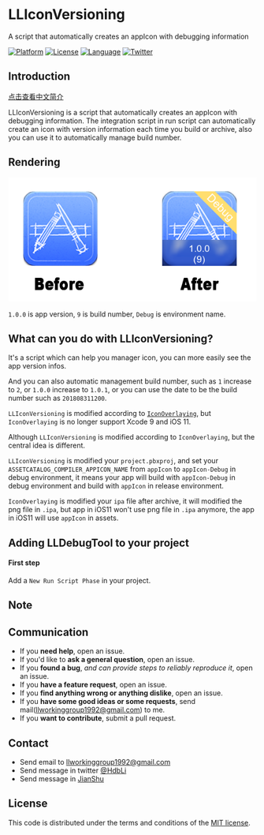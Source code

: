 # LLIconVersioning

A script that automatically creates an appIcon with debugging information

[![Platform](https://img.shields.io/badge/Platform-Xcode.svg)](https://img.shields.io/badge/Platform-Xcode.svg)
[![License](https://img.shields.io/badge/license-MIT-91bc2b.svg)](https://img.shields.io/badge/license-MIT-91bc2b.svg)
[![Language](https://img.shields.io/badge/Language-shell-yellow.svg)](https://img.shields.io/badge/Language-shell-yellow.svg)
[![Twitter](https://img.shields.io/badge/twitter-@HdbLi-1DA1F2.svg)](https://twitter.com/HdbLi)

## Introduction

[点击查看中文简介](https://github.com/HDB-Li/LLIconVersioning/blob/master/README-cn.md)

LLIconVersioning is a script that automatically creates an appIcon with debugging information. The integration script in run script can automatically create an icon with version information each time you build or archive, also you can use it to automatically manage build number.

## Rendering

[![Rendering](https://raw.githubusercontent.com/HDB-Li/HDBImageRepository/master/LLIconVersioning/Rendering.png)](https://raw.githubusercontent.com/HDB-Li/HDBImageRepository/master/LLIconVersioning/Rendering.png)

`1.0.0` is app version, `9` is build number, `Debug` is environment name.

## What can you do with LLIconVersioning?

It's a script which can help you manager icon, you can more easily see the app version infos.

And you can also automatic management build number, such as `1` increase to `2`, or `1.0.0` increase to `1.0.1`, or you can use the date to be the build number such as `201808311200`.

`LLIconVersioning` is modified according to [`IconOverlaying`](https://github.com/krzysztofzablocki/IconOverlaying), but `IconOverlaying` is no longer support Xcode 9 and iOS 11. 

Although `LLIconVersioning` is modified according to `IconOverlaying`, but the central idea is different. 

`LLIconVersioning` is modified your `project.pbxproj`, and set your `ASSETCATALOG_COMPILER_APPICON_NAME` from `appIcon` to `appIcon-Debug` in debug environment, it means your app will build with `appIcon-Debug` in debug environment and build with `appIcon` in release environment.

`IconOverlaying` is modified your `ipa` file after archive, it will modified the png file in `.ipa`, but app  in iOS11 won't use png file in `.ipa` anymore, the app in iOS11 will use `appIcon` in assets.

## Adding LLDebugTool to your project

#### First step

Add a `New Run Script Phase` in your project.


## Note

## Communication

- If you **need help**, open an issue.
- If you'd like to **ask a general question**, open an issue.
- If you **found a bug**, _and can provide steps to reliably reproduce it_, open an issue.
- If you **have a feature request**, open an issue.
- If you **find anything wrong or anything dislike**, open an issue.
- If you **have some good ideas or some requests**, send mail(llworkinggroup1992@gmail.com) to me.
- If you **want to contribute**, submit a pull request.

## Contact

- Send email to [llworkinggroup1992@gmail.com](llworkinggroup1992@gmail.com)
- Send message in twitter [@HdbLi](https://twitter.com/HdbLi)
- Send message in [JianShu](https://www.jianshu.com/u/a3c82fae85be)

## License

This code is distributed under the terms and conditions of the [MIT license](LICENSE).
